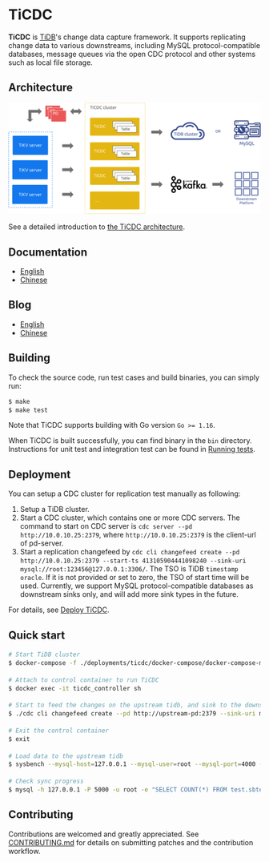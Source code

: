 # TiCDC

**TiCDC** is [TiDB](https://docs.pingcap.com/tidb/stable)'s change data capture framework. It supports replicating change data to various downstreams, including MySQL protocol-compatible databases, message queues via the open CDC protocol and other systems such as local file storage.

## Architecture

<img src="docs/media/cdc_architecture.svg?sanitize=true" alt="architecture" width="600"/>

See a detailed introduction to [the TiCDC architecture](https://docs.pingcap.com/tidb/stable/ticdc-overview#ticdc-architecture).

## Documentation

- [English](https://docs.pingcap.com/tidb/stable/ticdc-overview)
- [Chinese](https://docs.pingcap.com/zh/tidb/stable/ticdc-overview)

## Blog

- [English](https://pingcap.com/blog/)
- [Chinese](https://pingcap.com/blog-cn/)

## Building

To check the source code, run test cases and build binaries, you can simply run:

```bash
$ make
$ make test
```

Note that TiCDC supports building with Go version `Go >= 1.16`.

When TiCDC is built successfully, you can find binary in the `bin` directory. Instructions for unit test and integration
test can be found in [Running tests](./tests/integration_tests/README.md).

## Deployment

You can setup a CDC cluster for replication test manually as following:

1. Setup a TiDB cluster.
2. Start a CDC cluster, which contains one or more CDC servers. The command to start on CDC server is `cdc server --pd http://10.0.10.25:2379`, where `http://10.0.10.25:2379` is the client-url of pd-server.
3. Start a replication changefeed by `cdc cli changefeed create --pd http://10.0.10.25:2379 --start-ts 413105904441098240 --sink-uri mysql://root:123456@127.0.0.1:3306/`. The TSO is TiDB `timestamp oracle`. If it is not provided or set to zero, the TSO of start time will be used. Currently, we support MySQL protocol-compatible databases as downstream sinks only, and will add more sink types in the future.

For details, see [Deploy TiCDC](https://docs.pingcap.com/tidb/stable/deploy-ticdc).

## Quick start

```sh
# Start TiDB cluster
$ docker-compose -f ./deployments/ticdc/docker-compose/docker-compose-mysql.yml up -d

# Attach to control container to run TiCDC
$ docker exec -it ticdc_controller sh

# Start to feed the changes on the upstream tidb, and sink to the downstream tidb
$ ./cdc cli changefeed create --pd http://upstream-pd:2379 --sink-uri mysql://root@downstream-tidb:4000/

# Exit the control container
$ exit

# Load data to the upstream tidb
$ sysbench --mysql-host=127.0.0.1 --mysql-user=root --mysql-port=4000 --mysql-db=test oltp_insert --tables=1 --table-size=100000 prepare

# Check sync progress
$ mysql -h 127.0.0.1 -P 5000 -u root -e "SELECT COUNT(*) FROM test.sbtest1"
```

## Contributing

Contributions are welcomed and greatly appreciated. See [CONTRIBUTING.md](./CONTRIBUTING.md)
for details on submitting patches and the contribution workflow.
